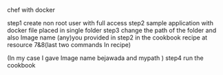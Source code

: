 chef with docker

step1 create non root user with full access
step2 sample application with docker file placed in single folder
step3 change the path of the folder and also Image name (any)you provided in step2 in the cookbook recipe
       at resource 7&8(last two commands In recipe)
 
 (In my case I gave Image name bejawada and mypath ) 
step4 run the cookbook 	  
	  
 